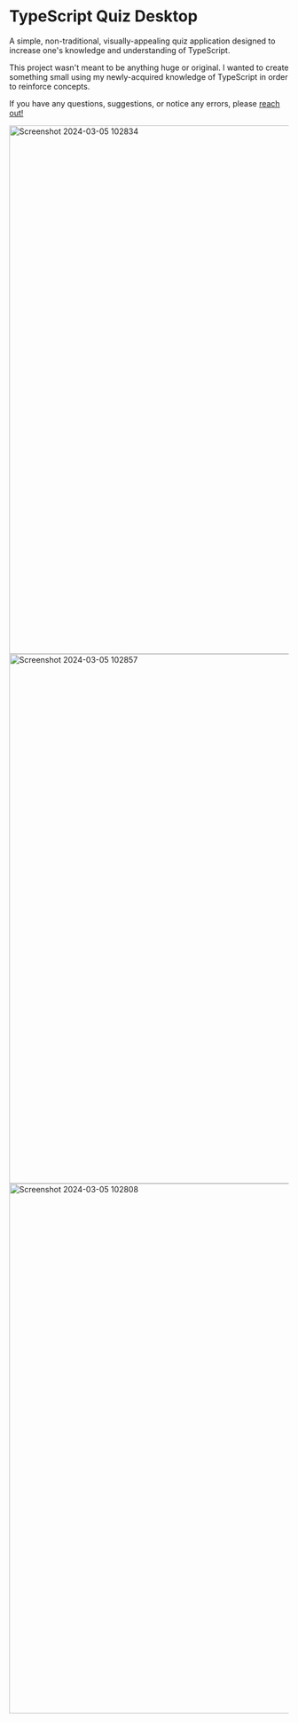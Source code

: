 # TypeScript Quiz Desktop

A simple, non-traditional, visually-appealing quiz application designed to increase one's knowledge and understanding of TypeScript.

This project wasn't meant to be anything huge or original. I wanted to create something small using my newly-acquired knowledge of TypeScript in order to reinforce concepts.

If you have any questions, suggestions, or notice any errors, please [reach out!](mailto:coreychristianclark@gmail.com)


<img width="953" alt="Screenshot 2024-03-05 102834" src="https://github.com/coreychristianclark/typescript-quiz-app/assets/127354494/dc110ddd-486a-449c-914f-9b61976eefe9">
<img width="955" alt="Screenshot 2024-03-05 102857" src="https://github.com/coreychristianclark/typescript-quiz-app/assets/127354494/54840338-b90f-4390-b00b-ec1d618b2fb2">
<img width="956" alt="Screenshot 2024-03-05 102808" src="https://github.com/coreychristianclark/typescript-quiz-app/assets/127354494/f0b3c585-06e8-4890-8de7-b0e224e98a57">
